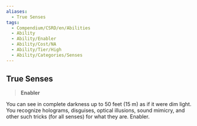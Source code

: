 ```yaml
---
aliases:
  - True Senses
tags:
  - Compendium/CSRD/en/Abilities
  - Ability
  - Ability/Enabler
  - Ability/Cost/NA
  - Ability/Tier/High
  - Ability/Categories/Senses
---
```

  
    
## True Senses    
>**Enabler**  
    
You can see in complete darkness up to 50 feet (15 m) as if it were dim light. You recognize holograms, disguises, optical illusions, sound mimicry, and other such tricks (for all senses) for what they are. Enabler.
